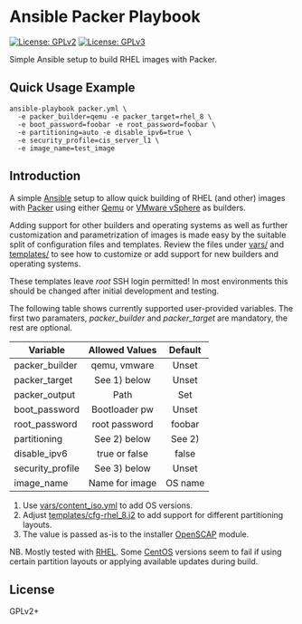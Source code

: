 # Ansible Packer Playbook

[![License: GPLv2](https://img.shields.io/badge/license-GPLv2-brightgreen.svg)](https://www.gnu.org/licenses/old-licenses/gpl-2.0.en.html)
[![License: GPLv3](https://img.shields.io/badge/license-GPLv3-brightgreen.svg)](https://www.gnu.org/licenses/gpl-3.0)

Simple Ansible setup to build RHEL images with Packer.

## Quick Usage Example

```
ansible-playbook packer.yml \
  -e packer_builder=qemu -e packer_target=rhel_8 \
  -e boot_password=foobar -e root_password=foobar \
  -e partitioning=auto -e disable_ipv6=true \
  -e security_profile=cis_server_l1 \
  -e image_name=test_image
```

## Introduction

A simple [Ansible](https://www.ansible.com/) setup to allow quick
building of RHEL (and other) images with
[Packer](https://www.packer.io/) using either
[Qemu](https://www.packer.io/docs/builders/qemu) or
[VMware vSphere](https://www.packer.io/docs/builders/vsphere/vsphere-iso)
as builders.

Adding support for other builders and operating systems as well as
further customization and parametrization of images is made easy by the
suitable split of configuration files and templates. Review the files
under [vars/](vars/) and [templates/](templates/) to see how to
customize or add support for new builders and operating systems.

These templates leave _root_ SSH login permitted! In most environments
this should be changed after initial development and testing.

The following table shows currently supported user-provided variables.
The first two paramaters, _packer\_builder_ and _packer\_target_ are
mandatory, the rest are optional.

| Variable         |  Allowed Values  |  Default  |
|------------------|:----------------:|:---------:|
| packer_builder   |  qemu, vmware    |   Unset   |
| packer_target    |  See 1) below    |   Unset   |
| packer_output    |      Path        |    Set    |
| boot_password    |  Bootloader pw   |   Unset   |
| root_password    |  root password   |   foobar  |
| partitioning     |  See 2) below    |   See 2)  |
| disable_ipv6     |  true or false   |   false   |
| security_profile |  See 3) below    |   Unset   |
| image_name       |  Name for image  |  OS name  |


1. Use [vars/content_iso.yml](vars/content_iso.yml) to add OS versions.
2. Adjust [templates/cfg-rhel_8.j2](templates/cfg-rhel_8.j2) to add
   support for different partitioning layouts.
3. The value is passed as-is to the installer
   [OpenSCAP](https://www.open-scap.org/) module.

NB. Mostly tested with
[RHEL](https://www.redhat.com/en/technologies/linux-platforms/enterprise-linux).
Some [CentOS](https://www.centos.org/) versions seem to fail if using
certain partition layouts or applying available updates during build.

## License

GPLv2+
